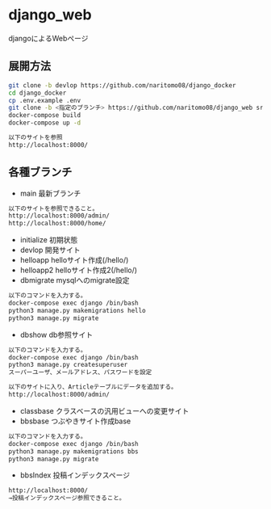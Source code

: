 # django_web

djangoによるWebページ

## 展開方法

```bash
git clone -b devlop https://github.com/naritomo08/django_docker
cd django_docker
cp .env.example .env
git clone -b <指定のブランチ> https://github.com/naritomo08/django_web src
docker-compose build
docker-compose up -d

以下のサイトを参照
http://localhost:8000/
```

## 各種ブランチ

* main 最新ブランチ

```bash
以下のサイトを参照できること。
http://localhost:8000/admin/
http://localhost:8000/home/
```

* initialize 初期状態
* devlop 開発サイト
* helloapp helloサイト作成(/hello/)
* helloapp2 helloサイト作成2(/hello/)
* dbmigrate mysqlへのmigrate設定

```bash
以下のコマンドを入力する。
docker-compose exec django /bin/bash
python3 manage.py makemigrations hello
python3 manage.py migrate
```

* dbshow db参照サイト

```bash
以下のコマンドを入力する。
docker-compose exec django /bin/bash
python3 manage.py createsuperuser
スーパーユーザ、メールアドレス、パスワードを設定

以下のサイトに入り、Articleテーブルにデータを追加する。
http://localhost:8000/admin/
```

* classbase クラスベースの汎用ビューへの変更サイト
* bbsbase つぶやきサイト作成base

```bash
以下のコマンドを入力する。
docker-compose exec django /bin/bash
python3 manage.py makemigrations bbs
python3 manage.py migrate
```

* bbsIndex 投稿インデックスページ

```bash
http://localhost:8000/
→投稿インデックスページ参照できること。
```
